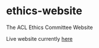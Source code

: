 # ethics-website
The ACL Ethics Committee Website 

Live website currently [here](https://acl-org.github.io/ethics-website/)
